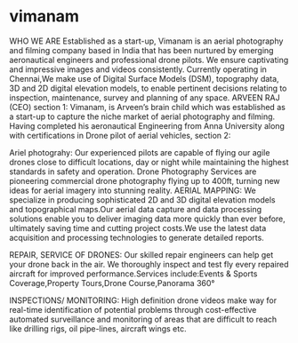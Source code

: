 # vimanam

WHO WE ARE
Established as a start-up, Vimanam is an aerial photography and filming company based in India that has been nurtured by emerging aeronautical engineers and professional drone pilots. We ensure captivating and impressive images and videos consistently. Currently operating in Chennai,We make use of Digital Surface Models (DSM), topography data, 3D and 2D digital elevation models, to enable pertinent decisions relating to inspection, maintenance, survey and planning of any space.
ARVEEN RAJ (CEO)
section 1:
Vimanam, is Arveen’s brain child which was established as a start-up to capture the niche market of aerial photography and filming. Having completed his aeronautical Engineering from Anna University along with certifications in Drone pilot of aerial vehicles, 
section 2:




Ariel photograhy:
Our experienced pilots are capable of flying our agile drones close to difficult locations, day or night while maintaining the highest standards in safety and operation. Drone Photography Services are pioneering commercial drone photography flying up to 400ft, turning new ideas for aerial imagery into stunning reality.
AERIAL MAPPING:
We specialize in producing sophisticated 2D and 3D digital elevation models and topographical maps.Our aerial data capture and data processing solutions enable you to deliver imaging data more quickly than ever before, ultimately saving time and cutting project costs.We use the latest data acquisition and processing technologies to generate detailed reports.

REPAIR, SERVICE OF DRONES:
Our skilled repair engineers can help get your drone back in the air. We thoroughly inspect and test fly every repaired aircraft for improved performance.Services include:Events & Sports Coverage,Property Tours,Drone Course,Panorama 360°

INSPECTIONS/ MONITORING:
High definition drone videos make way for real-time identification of potential problems through cost-effective automated surveillance and monitoring of areas that are difficult to reach like drilling rigs, oil pipe-lines, aircraft wings etc. 
